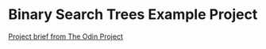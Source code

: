 # Binary Search Trees Example Project

<a href="https://www.theodinproject.com/lessons/javascript-binary-search-trees">Project brief from The Odin Project</a>
